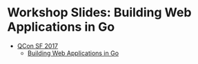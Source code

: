# Workshop Slides: Building Web Applications in Go

- [QCon SF 2017](https://qconsf.com/)
    - [Building Web Applications in Go](https://qconsf.com/sf2017/workshop/building-web-applications-go)
